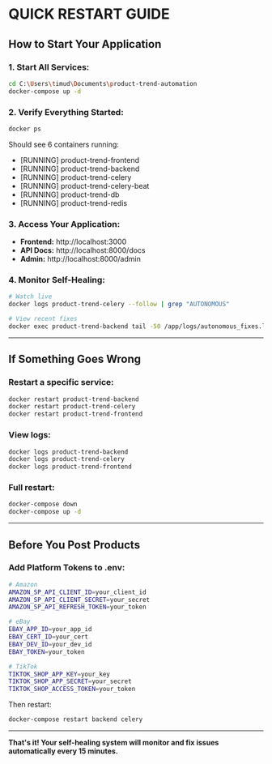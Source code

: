 # QUICK RESTART GUIDE

## How to Start Your Application

### 1. Start All Services:
```bash
cd C:\Users\timud\Documents\product-trend-automation
docker-compose up -d
```

### 2. Verify Everything Started:
```bash
docker ps
```

Should see 6 containers running:
- [RUNNING] product-trend-frontend
- [RUNNING] product-trend-backend
- [RUNNING] product-trend-celery
- [RUNNING] product-trend-celery-beat
- [RUNNING] product-trend-db
- [RUNNING] product-trend-redis

### 3. Access Your Application:
- **Frontend:** http://localhost:3000
- **API Docs:** http://localhost:8000/docs
- **Admin:** http://localhost:8000/admin

### 4. Monitor Self-Healing:
```bash
# Watch live
docker logs product-trend-celery --follow | grep "AUTONOMOUS"

# View recent fixes
docker exec product-trend-backend tail -50 /app/logs/autonomous_fixes.log
```

---

## If Something Goes Wrong

### Restart a specific service:
```bash
docker restart product-trend-backend
docker restart product-trend-celery
docker restart product-trend-frontend
```

### View logs:
```bash
docker logs product-trend-backend
docker logs product-trend-celery
docker logs product-trend-frontend
```

### Full restart:
```bash
docker-compose down
docker-compose up -d
```

---

## Before You Post Products

### Add Platform Tokens to .env:
```bash
# Amazon
AMAZON_SP_API_CLIENT_ID=your_client_id
AMAZON_SP_API_CLIENT_SECRET=your_secret
AMAZON_SP_API_REFRESH_TOKEN=your_token

# eBay
EBAY_APP_ID=your_app_id
EBAY_CERT_ID=your_cert
EBAY_DEV_ID=your_dev_id
EBAY_TOKEN=your_token

# TikTok
TIKTOK_SHOP_APP_KEY=your_key
TIKTOK_SHOP_APP_SECRET=your_secret
TIKTOK_SHOP_ACCESS_TOKEN=your_token
```

Then restart:
```bash
docker-compose restart backend celery
```

---

**That's it! Your self-healing system will monitor and fix issues automatically every 15 minutes.**
